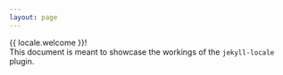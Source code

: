 ```yaml
---
layout: page
---
```


{{ locale.welcome }}!  
This document is meant to showcase the workings of the `jekyll-locale` plugin.
